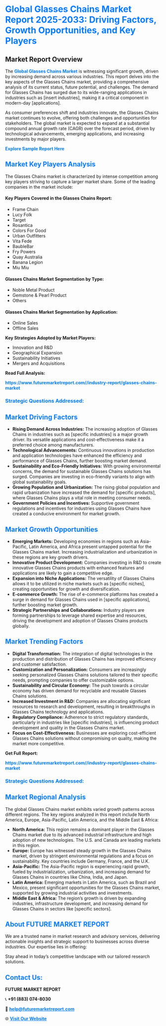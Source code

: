 <h1 style="color: #007BFF;">Global Glasses Chains Market Report 2025-2033: Driving Factors, Growth Opportunities, and Key Players</h1>

<section id="overview">
<h2>Market Report Overview</h2>
<p>The <a href="https://www.futuremarketreport.com//industry-report/glasses-chains-market" style="color: #007BFF; text-decoration: none;"><strong>Global Glasses Chains Market</strong></a> is witnessing significant growth, driven by increasing demand across various industries. This report delves into the key aspects of the Glasses Chains market, providing a comprehensive analysis of its current status, future potential, and challenges. The demand for Glasses Chains has surged due to its wide-ranging applications in industries such as [insert industries], making it a critical component in modern-day [applications].</p>
<p>As consumer preferences shift and industries innovate, the Glasses Chains market continues to evolve, offering both challenges and opportunities for stakeholders. The global market is expected to expand at a substantial compound annual growth rate (CAGR) over the forecast period, driven by technological advancements, emerging applications, and increasing investments by major players.</p>
</section>

<section id="overview">
<p><a href="https://www.futuremarketreport.com//request-sample/reportId=50202" style="color: #007BFF; text-decoration: none;"><strong>Explore Sample Report Here</strong></a></p>
</section>

<section id="key-players">
<h2 style="color: #007BFF;">Market Key Players Analysis</h2>
<p>The Glasses Chains market is characterized by intense competition among key players striving to capture a larger market share. Some of the leading companies in the market include:</p>
<h4>Key Players Covered in the Glasses Chains Report:</h4>
<ul><li>Frame Chain</li><li>Lucy Folk</li><li>Target</li><li>Rosantica</li><li>Colors For Good</li><li>Urban Outfitters</li><li>Vita Fede</li><li>BaubleBar</li><li>Fry Powers</li><li>Quay Australia</li><li>Banana Legion</li><li>Miu Miu</li></ul>
<h4>Glasses Chains Market Segmentation by Type:</h4>
<ul><li>Noble Metal Product</li><li>Gemstone &amp; Pearl Product</li><li>Others</li></ul>

<h4>Glasses Chains Market Segmentation by Application:</h4>
<ul><li>Online Sales</li><li>Offline Sales</li></ul>
<p><strong>Key Strategies Adopted by Market Players:</strong></p>
<ul>
<li>Innovation and R&D</li>
<li>Geographical Expansion</li>
<li>Sustainability Initiatives</li>
<li>Mergers and Acquisitions</li>
</ul>
</section>

<section>
<p><strong>Read Full Analysis: </strong></p><a href="https://www.futuremarketreport.com//industry-report/glasses-chains-market" style="color: #007BFF; text-decoration: none;"><strong>https://www.futuremarketreport.com//industry-report/glasses-chains-market</strong></a>
<h3 style="color: #007BFF;">Strategic Questions Addressed:</h3>
</section>

<section id="driving-factors">
<h2 style="color: #007BFF;">Market Driving Factors</h2>
<ul>
<li><strong>Rising Demand Across Industries:</strong> The increasing adoption of Glasses Chains in industries such as [specific industries] is a major growth driver. Its versatile applications and cost-effectiveness make it a preferred choice among manufacturers.</li>
<li><strong>Technological Advancements:</strong> Continuous innovations in production and application technologies have enhanced the efficiency and performance of Glasses Chains, further boosting market demand.</li>
<li><strong>Sustainability and Eco-Friendly Initiatives:</strong> With growing environmental concerns, the demand for sustainable Glasses Chains solutions has surged. Companies are investing in eco-friendly variants to align with global sustainability goals.</li>
<li><strong>Growing Population and Urbanization:</strong> The rising global population and rapid urbanization have increased the demand for [specific products], where Glasses Chains plays a vital role in meeting consumer needs.</li>
<li><strong>Government Policies and Incentives:</strong> Supportive government regulations and incentives for industries using Glasses Chains have created a conducive environment for market growth.</li>
</ul>
</section>

<section id="growth-opportunities">
<h2 style="color: #007BFF;">Market Growth Opportunities</h2>
<ul>
<li><strong>Emerging Markets:</strong> Developing economies in regions such as Asia-Pacific, Latin America, and Africa present untapped potential for the Glasses Chains market. Increasing industrialization and urbanization in these regions are key growth drivers.</li>
<li><strong>Innovative Product Development:</strong> Companies investing in R&D to create innovative Glasses Chains products with enhanced features and applications are likely to gain a competitive edge.</li>
<li><strong>Expansion into Niche Applications:</strong> The versatility of Glasses Chains allows it to be utilized in niche markets such as [specific niches], creating opportunities for growth and diversification.</li>
<li><strong>E-commerce Growth:</strong> The rise of e-commerce platforms has created a surge in demand for Glasses Chains used in [specific applications], further boosting market growth.</li>
<li><strong>Strategic Partnerships and Collaborations:</strong> Industry players are forming partnerships to leverage shared expertise and resources, driving the development and adoption of Glasses Chains products globally.</li>
</ul>
</section>

<section id="trending-factors">
<h2 style="color: #007BFF;">Market Trending Factors</h2>
<ul>
<li><strong>Digital Transformation:</strong> The integration of digital technologies in the production and distribution of Glasses Chains has improved efficiency and customer satisfaction.</li>
<li><strong>Customization and Personalization:</strong> Consumers are increasingly seeking personalized Glasses Chains solutions tailored to their specific needs, prompting companies to offer customizable options.</li>
<li><strong>Sustainability and Circular Economy:</strong> The push towards a circular economy has driven demand for recyclable and reusable Glasses Chains solutions.</li>
<li><strong>Increased Investment in R&D:</strong> Companies are allocating significant resources to research and development, resulting in breakthroughs in Glasses Chains technology and applications.</li>
<li><strong>Regulatory Compliance:</strong> Adherence to strict regulatory standards, particularly in industries like [specific industries], is influencing product development and quality in the Glasses Chains market.</li>
<li><strong>Focus on Cost-Effectiveness:</strong> Businesses are exploring cost-efficient Glasses Chains solutions without compromising on quality, making the market more competitive.</li>
</ul>
</section>

<section>
<p><strong>Get Full Report: </strong></p><a href="https://www.futuremarketreport.com//industry-report/glasses-chains-market" style="color: #007BFF; text-decoration: none;"><strong>https://www.futuremarketreport.com//industry-report/glasses-chains-market</strong></a>
<h3 style="color: #007BFF;">Strategic Questions Addressed:</h3>
</section>


<section id="regional-analysis">
<h2 style="color: #007BFF;">Market Regional Analysis</h2>
<p>The global Glasses Chains market exhibits varied growth patterns across different regions. The key regions analyzed in this report include North America, Europe, Asia-Pacific, Latin America, and the Middle East & Africa:</p>
<ul>
<li><strong>North America:</strong> This region remains a dominant player in the Glasses Chains market due to its advanced industrial infrastructure and high adoption of new technologies. The U.S. and Canada are leading markets in this region.</li>
<li><strong>Europe:</strong> Europe has witnessed steady growth in the Glasses Chains market, driven by stringent environmental regulations and a focus on sustainability. Key countries include Germany, France, and the U.K.</li>
<li><strong>Asia-Pacific:</strong> The Asia-Pacific region is experiencing rapid growth, fueled by industrialization, urbanization, and increasing demand for Glasses Chains in countries like China, India, and Japan.</li>
<li><strong>Latin America:</strong> Emerging markets in Latin America, such as Brazil and Mexico, present significant opportunities for the Glasses Chains market, supported by growing industrial activities and investments.</li>
<li><strong>Middle East & Africa:</strong> The region’s growth is driven by expanding industries, infrastructure development, and increasing demand for Glasses Chains in sectors like [specific sectors].</li>
</ul>
</section>

<footer>
<h2 style="color: #007BFF;">About FUTURE MARKET REPORT</h2>
<p>We are a trusted name in market research and advisory services, delivering actionable insights and strategic support to businesses across diverse industries. Our expertise lies in offering:</p>

<p>Stay ahead in today’s competitive landscape with our tailored research solutions.</p>

<h2 style="color: #007BFF;">Contact Us:</h2>
<p><strong>FUTURE MARKET REPORT</strong></p>
<p>📞 <strong>+91 (883) 074-8030</strong></p>
<p>📧 <strong><a href="mailto:help@futuremarketreport.com" style="color: #007BFF;">help@futuremarketreport.com</a></strong></p>
<p>🌐 <strong><a href="https://www.futuremarketreport.com/" style="color: #007BFF;">Visit Our Website</a></strong></p>
</footer>